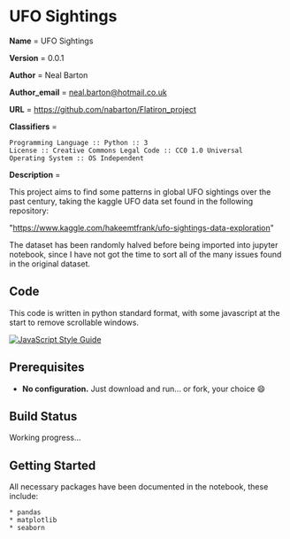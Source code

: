 # UFO Sightings

**Name** = UFO Sightings

**Version** = 0.0.1

**Author** = Neal Barton

**Author_email** = neal.barton@hotmail.co.uk

**URL** = https://github.com/nabarton/Flatiron_project

**Classifiers** =

    Programming Language :: Python :: 3
    License :: Creative Commons Legal Code :: CC0 1.0 Universal
    Operating System :: OS Independent

**Description** = 

This project aims to find some patterns in global UFO sightings over the past century, 
taking the kaggle UFO data set found in the following repository: 

"https://www.kaggle.com/hakeemtfrank/ufo-sightings-data-exploration"

The dataset has been randomly halved before being imported into jupyter notebook, since
I have not got the time to sort all of the many issues found in the original dataset.
 

## Code


This code is written in python standard format, with some javascript at the start to remove scrollable windows.  

[![JavaScript Style Guide](https://img.shields.io/badge/code_style-standard-brightgreen.svg)](https://standardjs.com)


## Prerequisites


- **No configuration.** Just download and run... or fork, your choice :smile:  


## Build Status


Working progress...


## Getting Started


All necessary packages have been documented in the notebook, these include: 

	* pandas
	* matplotlib
	* seaborn

